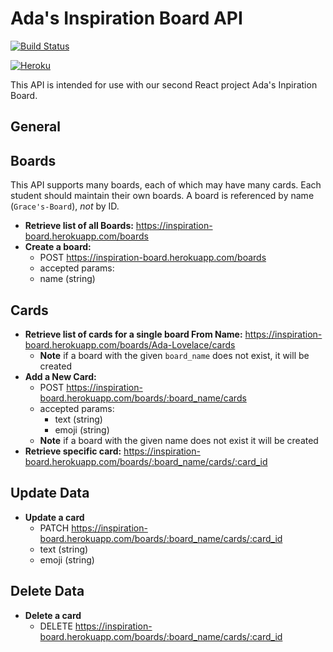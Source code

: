# Ada's Inspiration Board API

[![Build Status](https://travis-ci.org/Ada-Developers-Academy/inspiration-board-api.svg?branch=master)](https://travis-ci.org/Ada-Developers-Academy/inspiration-board-api)

[![Heroku](https://heroku-badge.herokuapp.com/?app=inspiration-board&svg=1)](inspiration-board.herokuapp.com)

This API is intended for use with our second React project Ada's Inpiration Board.

## General


## Boards

This API supports many boards, each of which may have many cards. Each student should maintain their own boards. A board is referenced by name (`Grace's-Board`), _not_ by ID.

- **Retrieve list of all Boards:** https://inspiration-board.herokuapp.com/boards
- **Create a board:**
  - POST https://inspiration-board.herokuapp.com/boards
  - accepted params:
  - name (string)

## Cards

- **Retrieve list of cards for a single board From Name:** https://inspiration-board.herokuapp.com/boards/Ada-Lovelace/cards
  - **Note** if a board with the given `board_name` does not exist, it will be created
- **Add a New Card:**
  - POST https://inspiration-board.herokuapp.com/boards/:board_name/cards
  - accepted params:
    - text (string)
    - emoji (string)
  - **Note** if a board with the given name does not exist it will be created
- **Retrieve specific card:** https://inspiration-board.herokuapp.com/boards/:board_name/cards/:card_id

## Update Data

- **Update a card**
  - PATCH https://inspiration-board.herokuapp.com/boards/:board_name/cards/:card_id
  - text (string)
  - emoji (string)

## Delete Data
- **Delete a card**
  - DELETE https://inspiration-board.herokuapp.com/boards/:board_name/cards/:card_id
